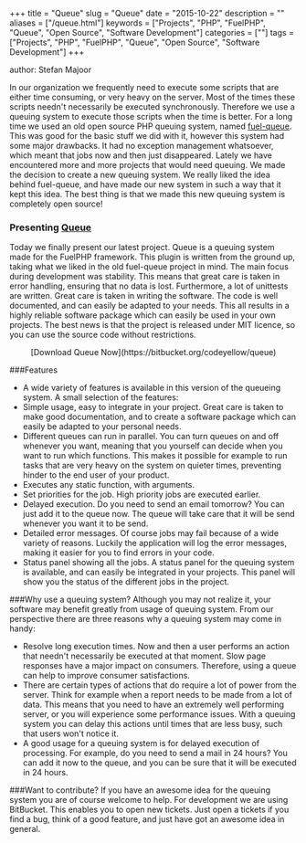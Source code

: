 +++
title = "Queue"
slug = "Queue"
date = "2015-10-22"
description = ""
aliases = ["/queue.html"]
keywords = ["Projects", "PHP", "FuelPHP", "Queue", "Open Source", "Software Development"]
categories = [""]
tags = ["Projects", "PHP", "FuelPHP", "Queue", "Open Source", "Software Development"]
+++

author: Stefan Majoor

In our organization we frequently need to execute some scripts that are either time consuming, or very heavy on the server. Most of the times these scripts needn't necessarily be executed synchronously. Therefore we use a queuing system to execute those scripts when the time is better.  For a long time we used an old open source PHP queuing system, named [fuel-queue](https://github.com/kavinsky/fuel-queue). This was good for the basic stuff we did with it, however this system had some major drawbacks. It had no exception management whatsoever, which meant that jobs now and then just disappeared. Lately we have encountered more and more projects that would need queuing. We made the decision to create a new queuing system. We really liked the idea behind fuel-queue, and have made our new system in such a way that it kept this idea. The best thing is that we made this new queuing system is completely open source!

### Presenting [Queue](https://bitbucket.org/codeyellow/queue)
Today we finally present our latest project. Queue is a queuing system made for the FuelPHP framework. This plugin is written from the ground up, taking what we liked in the old fuel-queue project in mind. The main focus during development was stability. This means that great care is taken in error handling, ensuring that no data is lost. Furthermore, a lot of unittests are written. Great care is taken in writing the software. The code is well documented, and can easily be adapted to your needs. This all results in a highly reliable software package which can easily be used in your own projects. The best news is that the project is released under MIT licence, so you can use the source code without restrictions.
 
<center> [Download Queue Now](https://bitbucket.org/codeyellow/queue) </center>
 
###Features
 *  A wide variety of features is available in this version of the queueing system.  A small selection of the features:
 * Simple usage, easy to integrate in your project. Great care is taken to make good documentation, and to create a software package which can easily be adapted to your personal needs.
 * Different queues can run in parallel. You can turn queues on and off whenever you want, meaning that you yourself can decide when you want to run which functions. This makes it possible for example to run tasks that are very heavy on the system on quieter times, preventing hinder to the end user of your product.
 * Executes any static function, with arguments.
 * Set priorities for the job. High priority jobs are executed earlier.
 * Delayed execution. Do you need to send an email tomorrow? You can just add it to the queue now. The queue will take care that it will be send whenever you want it to be send.
 * Detailed error messages. Of course jobs may fail because of a wide variety of reasons. Luckily the application will log the error messages, making it easier for you to find errors in your code.
 * Status panel showing all the jobs. A status panel for the queuing system is available, and can easily be integrated in your projects. This panel will show you the status of the different jobs in the project.
 
###Why use a queuing system?
Although you may not realize it, your software may benefit greatly from usage of queuing system.  From our perspective there are three reasons why a queuing system may come in handy:

 * Resolve long execution times. Now and then a user performs an action that needn't necessarily be executed at that moment. Slow page responses have a major impact on consumers. Therefore, using a queue can help to improve consumer satisfactions.
 * There are certain types of actions that do require a lot of power from the server. Think for example when a report needs to be made from a lot of data. This means that you need to have an extremely well performing server, or you will experience some performance issues. With a queuing system you can delay this actions until times that are less busy, such that users won't notice it.
 * A good usage for a queuing system is for delayed execution of processing. For example, do you need to send a mail in 24 hours? You can add it now to the queue, and you can be sure that it will be executed in 24 hours.

###Want to contribute?
If you have an awesome idea for the queuing system you are of course welcome to help. For development we are using BitBucket. This enables you to open new tickets. Just open a tickets if you find a bug, think of a good feature, and just have got an awesome idea in general.

